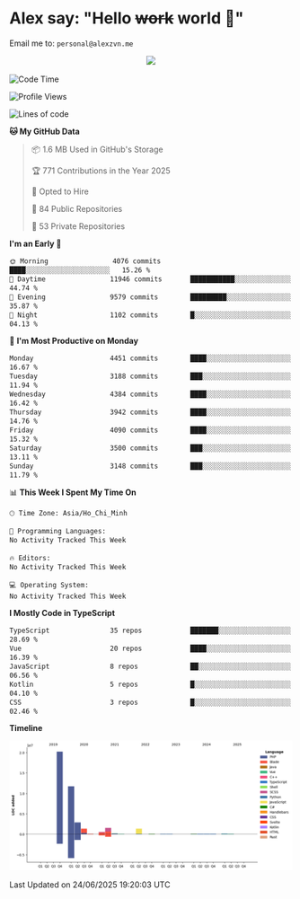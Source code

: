 # Alex say: "Hello ~~work~~ world 🐾"
Email me to: `personal@alexzvn.me`


<p align=center>
  <a href="https://skillicons.dev">
    <img src="https://skillicons.dev/icons?i=ts,js,php,nodejs,bun,vue,nuxt,react,svelte,tauri,laravel,rust,mongodb,docker,electron,redis,rabbitmq,tailwind,git,cloudflare,elysia,mysql,nginx,rollupjs,sentry,ubuntu,yarn,html,css,vite" />
  </a>
</p>

<!--START_SECTION:waka-->
![Code Time](http://img.shields.io/badge/Code%20Time-1%2C066%20hrs%2055%20mins-blue)

![Profile Views](http://img.shields.io/badge/Profile%20Views-0-blue)

![Lines of code](https://img.shields.io/badge/From%20Hello%20World%20I%27ve%20Written-40.8%20million%20lines%20of%20code-blue)

**🐱 My GitHub Data** 

> 📦 1.6 MB Used in GitHub's Storage 
 > 
> 🏆 771 Contributions in the Year 2025
 > 
> 💼 Opted to Hire
 > 
> 📜 84 Public Repositories 
 > 
> 🔑 53 Private Repositories 
 > 
**I'm an Early 🐤** 

```text
🌞 Morning                4076 commits        ████░░░░░░░░░░░░░░░░░░░░░   15.26 % 
🌆 Daytime                11946 commits       ███████████░░░░░░░░░░░░░░   44.74 % 
🌃 Evening                9579 commits        █████████░░░░░░░░░░░░░░░░   35.87 % 
🌙 Night                  1102 commits        █░░░░░░░░░░░░░░░░░░░░░░░░   04.13 % 
```
📅 **I'm Most Productive on Monday** 

```text
Monday                   4451 commits        ████░░░░░░░░░░░░░░░░░░░░░   16.67 % 
Tuesday                  3188 commits        ███░░░░░░░░░░░░░░░░░░░░░░   11.94 % 
Wednesday                4384 commits        ████░░░░░░░░░░░░░░░░░░░░░   16.42 % 
Thursday                 3942 commits        ████░░░░░░░░░░░░░░░░░░░░░   14.76 % 
Friday                   4090 commits        ████░░░░░░░░░░░░░░░░░░░░░   15.32 % 
Saturday                 3500 commits        ███░░░░░░░░░░░░░░░░░░░░░░   13.11 % 
Sunday                   3148 commits        ███░░░░░░░░░░░░░░░░░░░░░░   11.79 % 
```


📊 **This Week I Spent My Time On** 

```text
🕑︎ Time Zone: Asia/Ho_Chi_Minh

💬 Programming Languages: 
No Activity Tracked This Week

🔥 Editors: 
No Activity Tracked This Week

💻 Operating System: 
No Activity Tracked This Week
```

**I Mostly Code in TypeScript** 

```text
TypeScript               35 repos            ███████░░░░░░░░░░░░░░░░░░   28.69 % 
Vue                      20 repos            ████░░░░░░░░░░░░░░░░░░░░░   16.39 % 
JavaScript               8 repos             ██░░░░░░░░░░░░░░░░░░░░░░░   06.56 % 
Kotlin                   5 repos             █░░░░░░░░░░░░░░░░░░░░░░░░   04.10 % 
CSS                      3 repos             █░░░░░░░░░░░░░░░░░░░░░░░░   02.46 % 
```



**Timeline**

![Lines of Code chart](https://raw.githubusercontent.com/alexzvn/alexzvn/main/assets/bar_graph.png)


 Last Updated on 24/06/2025 19:20:03 UTC
<!--END_SECTION:waka-->
